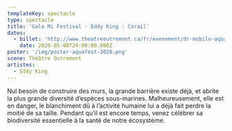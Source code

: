 ```yaml
---
templateKey: spectacle
type: spectacle
title: 'Gala Mi Festival - Eddy King : Corail'
dates: 
  - billet: 'http://www.theatreoutremont.ca/fr/evenement/dr-mobilo-aquafest-gala-deddy-king-corail/'
    date: 2020-05-08T24:00:00.000Z
poster: '/img/poster-aquafest-2020.png'
scene: Théâtre Outremont
artistes:
  - Eddy King
---
```

Nul besoin de construire des murs, la grande barrière existe déjà, et abrite la plus grande diversité d’espèces sous-marines. Malheureusement, elle est en danger, le blanchiment dû à l’activité humaine lui a déjà fait perdre la moitié de sa taille. Pendant qu’il est encore temps, venez célébrer sa biodiversité essentielle à la santé de notre écosystème. 
